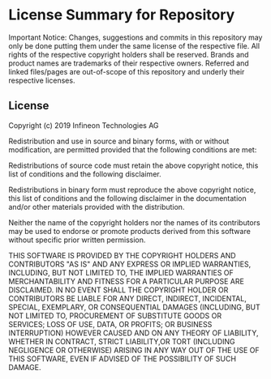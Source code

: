 # License Summary for Repository

Important Notice:
Changes, suggestions and commits in this repository may only be done putting them 
under the same license of the respective file.
All rights of the respective copyright holders shall be reserved.
Brands and product names are trademarks of their respective owners.
Referred and linked files/pages are out-of-scope of this repository and underly
their respective licenses.

## License

Copyright (c) 2019 Infineon Technologies AG

Redistribution and use in source and binary forms, with or without modification, are permitted provided that the 
following conditions are met:   
                                                                            
Redistributions of source code must retain the above copyright notice, this list of conditions and the following 
disclaimer.                        

Redistributions in binary form must reproduce the above copyright notice, this list of conditions and the following 
disclaimer in the documentation and/or other materials provided with the distribution.                       

Neither the name of the copyright holders nor the names of its contributors may be used to endorse or promote 
products derived from this software without specific prior written permission.                                           
                                                                             
THIS SOFTWARE IS PROVIDED BY THE COPYRIGHT HOLDERS AND CONTRIBUTORS "AS IS" AND ANY EXPRESS OR IMPLIED WARRANTIES, 
INCLUDING, BUT NOT LIMITED TO, THE IMPLIED WARRANTIES OF MERCHANTABILITY AND FITNESS FOR A PARTICULAR PURPOSE ARE  
DISCLAIMED. IN NO EVENT SHALL THE COPYRIGHT HOLDER OR CONTRIBUTORS BE LIABLE  FOR ANY DIRECT, INDIRECT, INCIDENTAL, 
SPECIAL, EXEMPLARY, OR CONSEQUENTIAL DAMAGES (INCLUDING, BUT NOT LIMITED TO, PROCUREMENT OF SUBSTITUTE GOODS OR  
SERVICES; LOSS OF USE, DATA, OR PROFITS; OR BUSINESS INTERRUPTION) HOWEVER CAUSED AND ON ANY THEORY OF LIABILITY, 
WHETHER IN CONTRACT, STRICT LIABILITY,OR TORT (INCLUDING NEGLIGENCE OR OTHERWISE) ARISING IN ANY WAY OUT OF THE USE 
OF THIS SOFTWARE, EVEN IF ADVISED OF THE POSSIBILITY OF SUCH DAMAGE.

 
